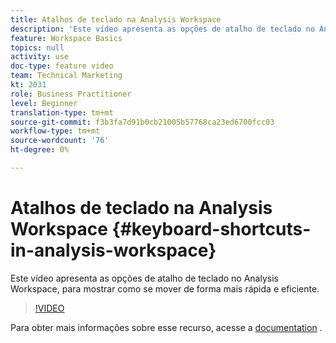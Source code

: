 ```yaml
---
title: Atalhos de teclado na Analysis Workspace
description: 'Este vídeo apresenta as opções de atalho de teclado no Analysis Workspace, para mostrar como se mover de forma mais rápida e eficiente. '
feature: Workspace Basics
topics: null
activity: use
doc-type: feature video
team: Technical Marketing
kt: 2031
role: Business Practitioner
level: Beginner
translation-type: tm+mt
source-git-commit: f3b3fa7d91b0cb21005b57768ca23ed6700fcc03
workflow-type: tm+mt
source-wordcount: '76'
ht-degree: 0%

---
```



# Atalhos de teclado na Analysis Workspace {#keyboard-shortcuts-in-analysis-workspace}

Este vídeo apresenta as opções de atalho de teclado no Analysis Workspace, para mostrar como se mover de forma mais rápida e eficiente.

>[!VIDEO](https://video.tv.adobe.com/v/23984/?quality=12)

Para obter mais informações sobre esse recurso, acesse a [documentation](https://marketing.adobe.com/resources/help/en_US/analytics/analysis-workspace/fa_shortcut_keys.html) .
